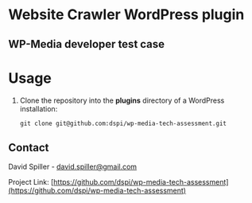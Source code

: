 # Website Crawler  WordPress plugin
## WP-Media developer test case

# Usage
1. Clone the repository into the **plugins** directory of a WordPress installation:
	```
	git clone git@github.com:dspi/wp-media-tech-assessment.git
	```

## Contact

David Spiller - david.spiller@gmail.com

Project Link: [https://github.com/dspi/wp-media-tech-assessment](https://github.com/dspi/wp-media-tech-assessment)

